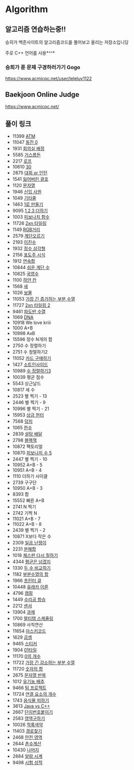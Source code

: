 ﻿# Algorithm

## 알고리즘 연습하는중!!
 승히가 백준사이트의 알고리즘코드를 풀어보고 올리는 저장소입니당

 주로 C++ 언어를 사용*^^*

### 승희가 푼 문제 구경하러가기 Gogo
 <https://www.acmicpc.net/user/leleluv1122>

## Baekjoon Online Judge 
 <https://www.acmicpc.net/>

## 풀이 링크
 - 11399 [ATM](https://github.com/leleluv1122/Algorithm/blob/master/back/back/ATM.cpp)
 - 11047 [동전 0](https://github.com/leleluv1122/Algorithm/blob/master/back/back/%EB%8F%99%EC%A0%840.cpp)
 - 1931 [회의실 배정](https://github.com/leleluv1122/Algorithm/blob/master/back/back/%ED%9A%8C%EC%9D%98%EC%8B%A4%EB%B0%B0%EC%A0%95.cpp)
 - 5585 [거스름돈](https://github.com/leleluv1122/Algorithm/blob/master/back/back/%EA%B1%B0%EC%8A%A4%EB%A6%84%EB%8F%88.cpp)
 - 2217 [로프](https://github.com/leleluv1122/Algorithm/blob/master/back/back/%EB%A1%9C%ED%94%84.cpp)
 - 10610 [30](https://github.com/leleluv1122/Algorithm/blob/master/back/back/30.cpp)
 - 2875 [대회 or 인턴](https://github.com/leleluv1122/Algorithm/blob/master/back/back/%EB%8C%80%ED%9A%8C_%EC%9D%B8%ED%84%B4.cpp)
 - 1541 [잃어버린 괄호](https://github.com/leleluv1122/Algorithm/blob/master/back/back/%EC%9E%83%EC%96%B4%EB%B2%84%EB%A6%B0_%EA%B4%84%ED%98%B8.cpp)
 - 1120 [문자열](https://github.com/leleluv1122/Algorithm/blob/master/back/back/%EB%AC%B8%EC%9E%90%EC%97%B4.cpp)
 - 1946 [신입 사원](https://github.com/leleluv1122/Algorithm/blob/master/back/back/%EC%8B%A0%EC%9E%85%EC%82%AC%EC%9B%90.cpp)
 - 1049 [기타줄](https://github.com/leleluv1122/Algorithm/blob/master/back/back/%EA%B8%B0%ED%83%80%EC%A4%84.cpp)
 - 1463 [1로 만들기](https://github.com/leleluv1122/Algorithm/blob/master/back/back/1%EB%A1%9C%EB%A7%8C%EB%93%A4%EA%B8%B0.cpp)
 - 9095 [1,2,3 더하기](https://github.com/leleluv1122/Algorithm/blob/master/back/back/1_2_3_%EB%8D%94%ED%95%98%EA%B8%B0.cpp)
 - 1003 [피보나치 함수](https://github.com/leleluv1122/Algorithm/blob/master/back/back/%ED%94%BC%EB%B3%B4%EB%82%98%EC%B9%98.cpp)
 - 11726 [2xn 타일링](https://github.com/leleluv1122/Algorithm/blob/master/back/back/2xn%ED%83%80%EC%9D%BC%EB%A7%81.cpp)
 - 1149 [RGB거리](https://github.com/leleluv1122/Algorithm/blob/master/back/back/RGB%EA%B1%B0%EB%A6%AC.cpp)
 - 2579 [계단오르기](https://github.com/leleluv1122/Algorithm/blob/master/back/back/%EA%B3%84%EB%8B%A8%EC%98%A4%EB%A5%B4%EA%B8%B0.cpp)
 - 2193 [이친수](https://github.com/leleluv1122/Algorithm/blob/master/back/back/%EC%9D%B4%EC%B9%9C%EC%88%98.cpp)
 - 1932 [정수 삼각형](https://github.com/leleluv1122/Algorithm/blob/master/back/back/%EC%A0%95%EC%88%98_%EC%82%BC%EA%B0%81%ED%98%95.cpp)
 - 2156 [포도주 시식](https://github.com/leleluv1122/Algorithm/blob/master/back/back/%ED%8F%AC%EB%8F%84%EC%A3%BC%EC%8B%9C%EC%8B%9D.cpp)
 - 1912 [연속합](https://github.com/leleluv1122/Algorithm/blob/master/back/back/%EC%97%B0%EC%86%8D%ED%95%A9.cpp)
 - 10844 [쉬운 계단 수](https://github.com/leleluv1122/Algorithm/blob/master/back/back/%EC%89%AC%EC%9A%B4%EA%B3%84%EB%8B%A8%EC%88%98.cpp)
 - 10825 [국영수](https://github.com/leleluv1122/Algorithm/blob/master/back/back/%EA%B5%AD%EC%98%81%EC%88%98.cpp)
 - 1100 [하얀 칸](https://github.com/leleluv1122/Algorithm/blob/master/back/back/%ED%95%98%EC%96%80_%EC%B9%B8.cpp)
 - 1568 [새](https://github.com/leleluv1122/Algorithm/blob/master/back/back/%EC%83%88.cpp)
 - 1026 [보물](https://github.com/leleluv1122/Algorithm/blob/master/back/back/%EB%B3%B4%EB%AC%BC.cpp)
 - 11053 [가장 긴 증가하는 부분 수열](https://github.com/leleluv1122/Algorithm/blob/master/back/back/%EA%B0%80%EC%9E%A5%EA%B8%B4%EC%A6%9D%EA%B0%80%ED%95%98%EB%8A%94%EB%B6%80%EB%B6%84%EC%88%98%EC%97%B4.cpp)
 - 11727 [2xn 타일링 2](https://github.com/leleluv1122/Algorithm/blob/master/back/back/2xn%ED%83%80%EC%9D%BC%EB%A7%812.cpp)
 - 9461 [파도반 수열](https://github.com/leleluv1122/Algorithm/blob/master/back/back/%ED%8C%8C%EB%8F%84%EB%B0%98_%EC%88%98%EC%97%B4.cpp)
 - 1069 [DNA](https://github.com/leleluv1122/Algorithm/blob/master/back/back/DNA.cpp)
 - 10918 We love kriii
 - 1000 A+B
 - 10998 AxB
 - 15596 정수 N개의 합
 - 2750 수 정렬하기
 - 2751 수 정렬하기2
 - 11052 [카드 구매하기](https://github.com/leleluv1122/Algorithm/blob/master/back/back/%EC%B9%B4%EB%93%9C_%EA%B5%AC%EB%A7%A4%ED%95%98%EA%B8%B0.cpp)
 - 1427 [소트인사이드](https://github.com/leleluv1122/Algorithm/blob/master/back/back/%EC%86%8C%ED%8A%B8%EC%9D%B8%EC%82%AC%EC%9D%B4%EB%93%9C.cpp)
 - 10989 [수 정렬하기3](https://github.com/leleluv1122/Algorithm/blob/master/back/back/%EC%88%98_%EC%A0%95%EB%A0%AC%ED%95%98%EA%B8%B03.cpp)
 - 10039 평균 점수
 - 5543 상근날드
 - 10817 세 수
 - 2523 별 찍기 - 13
 - 2446 별 찍기 - 9
 - 10996 별 찍기 - 21
 - 15953 [상금 헌터](https://github.com/leleluv1122/Algorithm/blob/master/back/back/%EC%B9%B4%EC%B9%B4%EC%98%A4%EC%83%81%EA%B8%88%ED%97%8C%ED%84%B0.cpp)
 - 7568 [덩치](https://github.com/leleluv1122/Algorithm/blob/master/back/back/%EB%8D%A9%EC%B9%98.cpp)
 - 1065 [한수](https://github.com/leleluv1122/Algorithm/blob/master/back/back/%ED%95%9C%EC%88%98.cpp)
 - 2839 [설탕 배달](https://github.com/leleluv1122/Algorithm/blob/master/back/back/%EC%84%A4%ED%83%95%EB%B0%B0%EB%8B%AC.cpp)
 - 2798 [블랙잭](https://github.com/leleluv1122/Algorithm/blob/master/back/back/%EB%B8%94%EB%9E%99%EC%9E%AD.cpp)
 - 10872 팩토리얼
 - 10870 [피보나치 수 5](https://github.com/leleluv1122/Algorithm/blob/master/back/back/%ED%94%BC%EB%B3%B4%EB%82%98%EC%B9%98.cpp)
 - 2447 별 찍기 - 10
 - 10952 A+B - 5
 - 10951 A+B - 4
 - 1110 더하기 사이클
 - 2739 구구단
 - 10950 A+B - 3
 - 8393 합
 - 15552 빠른 A+B
 - 2741 N 찍기
 - 2742 기찍 N
 - 11021 A+B - 7
 - 11022 A+B - 8
 - 2439 별 찍기 - 2
 - 10871 X보다 작은 수
 - 2309 [일곱 난쟁이](https://github.com/leleluv1122/Algorithm/blob/master/baekjoon/baekjoon/%EC%9D%BC%EA%B3%B1%EB%82%9C%EC%9F%81%EC%9D%B4.cpp)
 - 2231 [분해합](https://github.com/leleluv1122/Algorithm/blob/master/baekjoon/baekjoon/%EB%B6%84%ED%95%B4%ED%95%A9.cpp)
 - 1018 [체스판 다시 칠하기](https://github.com/leleluv1122/Algorithm/blob/master/baekjoon/baekjoon/%EC%B2%B4%EC%8A%A4%ED%8C%90%EB%8B%A4%EC%8B%9C%EC%B9%A0%ED%95%98%EA%B8%B0.cpp)
 - 4344 [평균은 넘겠지](https://github.com/leleluv1122/Algorithm/blob/master/baekjoon/baekjoon/%ED%8F%89%EA%B7%A0%EC%9D%80%EB%84%98%EA%B2%A0%EC%A7%80.cpp)
 - 1330 [두 수 비교하기](https://github.com/leleluv1122/Algorithm/blob/master/baekjoon/baekjoon/%EB%91%90%EC%88%98%EB%B9%84%EA%B5%90%ED%95%98%EA%B9%85.cpp)
 - 1182 [부분수열의 합](https://github.com/leleluv1122/Algorithm/blob/master/baekjoon/baekjoon/%EB%B6%80%EB%B6%84%EC%88%98%EC%97%B4%EC%9D%98_%ED%95%A9.cpp)
 - 1966 [프린터 큐](https://github.com/leleluv1122/Algorithm/blob/master/baekjoon/baekjoon/%ED%94%84%EB%A6%B0%ED%84%B0%ED%81%90.cpp)
 - 10448 [유래카 이론](https://github.com/leleluv1122/Algorithm/blob/master/baekjoon/baekjoon/%EC%9C%A0%EB%A0%88%EC%B9%B4_%EC%9D%B4%EB%A1%A0.cpp)
 - 4796 [캠핑](https://github.com/leleluv1122/Algorithm/blob/master/baekjoon/baekjoon/%EC%BA%A0%ED%95%91.cpp)
 - 1449 [수리공 항승](https://github.com/leleluv1122/Algorithm/blob/master/baekjoon/baekjoon/%EC%88%98%EB%A6%AC%EA%B3%B5_%ED%95%AD%EC%8A%B9.cpp)
 - 2212 [센서](https://github.com/leleluv1122/Algorithm/blob/master/baekjoon/baekjoon/%EC%84%BC%EC%84%9C.cpp)
 - 13904 [과제](https://github.com/leleluv1122/Algorithm/blob/master/baekjoon/baekjoon/%EA%B3%BC%EC%A0%9C.cpp)
 - 1700 [멀티탭 스케줄링](https://github.com/leleluv1122/Algorithm/blob/master/baekjoon/baekjoon/%EB%A9%80%ED%8B%B0%ED%83%AD_%EC%8A%A4%EC%BC%80%EC%A4%84%EB%A7%81.cpp)
 - 10869 사칙연산
 - 11654 [아스키코드](https://github.com/leleluv1122/Algorithm/blob/master/baekjoon/baekjoon/%EC%95%84%EC%8A%A4%ED%82%A4%EC%BD%94%EB%93%9C.cpp)
 - 1629 [곱셈](https://github.com/leleluv1122/Algorithm/blob/master/baekjoon/baekjoon/%EA%B3%B1%EC%85%88.cpp)
 - 9465 [스티커](https://github.com/leleluv1122/Algorithm/blob/master/baekjoon/baekjoon/%EC%8A%A4%ED%8B%B0%EC%BB%A4.cpp)
 - 1904 [01타일](https://github.com/leleluv1122/Algorithm/blob/master/baekjoon/baekjoon/01%ED%83%80%EC%9D%BC.cpp)
 - 11170 [0의 개수](https://github.com/leleluv1122/Algorithm/blob/master/baekjoon/baekjoon/0%EC%9D%98%EA%B0%9C%EC%88%98.cpp)
 - 11722 [가장 긴 감소하는 부분 수열](https://github.com/leleluv1122/Algorithm/blob/master/baekjoon/baekjoon/%EA%B0%80%EC%9E%A5%EA%B8%B4%EA%B0%90%EC%86%8C%ED%95%98%EB%8A%94%EB%B6%80%EB%B6%84%EC%88%98%EC%97%B4.cpp)
 - 11720 [숫자의 합](https://github.com/leleluv1122/Algorithm/blob/master/baekjoon/baekjoon/%EC%88%AB%EC%9E%90%EC%9D%98%ED%95%A9.cpp)
 - 2675 [문자열 반복](https://github.com/leleluv1122/Algorithm/blob/master/baekjoon/baekjoon/%EB%AC%B8%EC%9E%90%EC%97%B4%EB%B0%98%EB%B3%B5.cpp)
 - 1012 [유기농 배추](https://github.com/leleluv1122/Algorithm/blob/master/baekjoon/baekjoon/%EC%9C%A0%EA%B8%B0%EB%86%8D%EB%B0%B0%EC%B6%94.cpp)
 - 9466 [텀 프로젝트](https://github.com/leleluv1122/Algorithm/blob/master/baekjoon/baekjoon/%ED%85%80%ED%94%84%EB%A1%9C%EC%A0%9D%ED%8A%B8.cpp)
 - 11724 [연결 요소의 개수](https://github.com/leleluv1122/Algorithm/blob/master/baekjoon/baekjoon/%EC%97%B0%EA%B2%B0%EC%9A%94%EC%86%8C%EC%9D%98%EA%B0%9C%EC%88%98.cpp)
 - 1743 [음식물 피하기](https://github.com/leleluv1122/Algorithm/blob/master/baekjoon/baekjoon/%EC%9D%8C%EC%8B%9D%EB%AC%BC%ED%94%BC%ED%95%98%EA%B8%B0.cpp)
 - 3613 [Java vs C++](https://github.com/leleluv1122/Algorithm/blob/master/baekjoon/baekjoon/Java_vs_Cpp.cpp)
 - 2667 [단지번호붙이기](https://github.com/leleluv1122/Algorithm/blob/master/baekjoon/baekjoon/%EB%8B%A8%EC%A7%80%EB%B2%88%ED%98%B8%EB%B6%99%EC%9D%B4%EA%B8%B0.cpp)
 - 2583 [영역구하기](https://github.com/leleluv1122/Algorithm/blob/master/baekjoon/baekjoon/%EC%98%81%EC%97%AD%EA%B5%AC%ED%95%98%EA%B8%B0.cpp)
 - 10026 [적록색약](https://github.com/leleluv1122/Algorithm/blob/master/baekjoon/baekjoon/%EC%A0%81%EB%A1%9D%EC%83%89%EC%95%BD.cpp)
 - 11403 [경로찾기](https://github.com/leleluv1122/Algorithm/blob/master/baekjoon/baekjoon/%EA%B2%BD%EB%A1%9C%EC%B0%BE%EA%B8%B0.cpp)
 - 2468 [안전 영역](https://github.com/leleluv1122/Algorithm/blob/master/baekjoon/baekjoon/%EC%95%88%EC%A0%84%EC%98%81%EC%97%AD.cpp)
 - 2644 [촌수계산](https://github.com/leleluv1122/Algorithm/blob/master/baekjoon/baekjoon/%EC%B4%8C%EC%88%98%EA%B3%84%EC%82%B0.cpp)
 - 10430 [나머지](https://github.com/leleluv1122/Algorithm/blob/master/baekjoon/baekjoon/%EB%82%98%EB%A8%B8%EC%A7%80.cpp)
 - 2884 [알람 시계](https://github.com/leleluv1122/Algorithm/blob/master/baekjoon/baekjoon/%EC%95%8C%EB%9E%8C%EC%8B%9C%EA%B3%84.cpp)
 - 9498 [시험 성적](https://github.com/leleluv1122/Algorithm/blob/master/baekjoon/baekjoon/%EC%8B%9C%ED%97%98%EC%84%B1%EC%A0%81.cpp)
